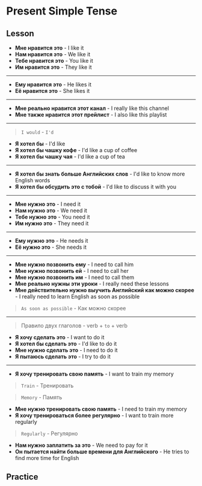 # Present Simple Tense

## Lesson

- **Мне нравится это** - I like it
- **Нам нравится это** - We like it
- **Тебе нравится это** - You like it
- **Им нравится это** - They like it

---------------------------------------

- **Ему нравится это** - He likes it
- **Её нравится это** - She likes it

---------------------------------------

- **Мне реально нравится этот канал** - I really like this channel
- **Мне также нравится этот прейлист** - I also like this playlist

---------------------------------------

> `I would` - `I'd` 

- **Я хотел бы** - I'd like
- **Я хотел бы чашку кофе** - I'd like a cup of coffee
- **Я хотел бы чашку чая** - I'd like a cup of tea

---------------------------------------

- **Я хотел бы знать больше Английских слов** - I'd like to know more English words
- **Я хотел бы обсудить это с тобой** - I'd like to discuss it with you

---------------------------------------

- **Мне нужно это** - I need it
- **Нам нужно это** - We need it
- **Тебе нужно это** - You need it
- **Им нужно это** - They need it

---------------------------------------

- **Ему нужно это** - He needs it
- **Её нужно это** - She needs it

---------------------------------------

- **Мне нужно позвонить ему** - I need to call him
- **Мне нужно позвонить ей** - I need to call her
- **Мне нужно позвонить им** - I need to call them
- **Мне реально нужны эти уроки** - I really need these lessons
- **Мне действительно нужно выучить Английский как можно скорее** - I really need to learn English as soon as possible

> `As soon as possible` - Как можно скорее

---------------------------------------

> Правило двух глаголов - verb + `to` + verb

- **Я хочу сделать это** - I want to do it
- **Я хотел бы сделать это** - I'd like to do it
- **Мне нужно сделать это** - I need to do it
- **Я пытаюсь сделать это** - I try to do it

---------------------------------------

- **Я хочу тренировать свою память** - I want to train my memory

> `Train` - Тренировать

> `Memory` - Память

- **Мне нужно тренировать свою память** - I need to train my memory
- **Я хочу тренироваться более регулярно** - I want to train more regularly

> `Regularly` - Регулярно

- **Нам нужно заплатить за это** - We need to pay for it
- **Он пытается найти больше времени для Английского** - He tries to find more time for English

## Practice